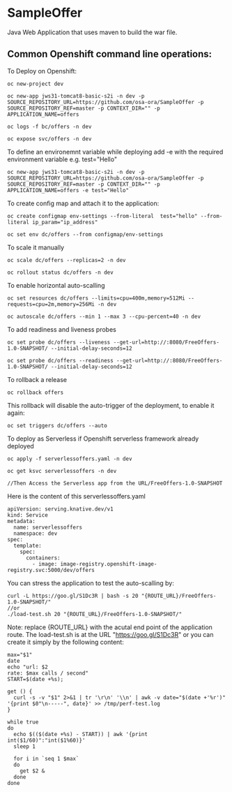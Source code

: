# SampleOffer
Java Web Application that uses maven to build the war file.

## Common Openshift command line operations:

To Deploy on Openshift:
```
oc new-project dev

oc new-app jws31-tomcat8-basic-s2i -n dev -p SOURCE_REPOSITORY_URL=https://github.com/osa-ora/SampleOffer -p SOURCE_REPOSITORY_REF=master -p CONTEXT_DIR="" -p APPLICATION_NAME=offers

oc logs -f bc/offers -n dev

oc expose svc/offers -n dev
```

To define an environemnt variable while deploying add -e with the required environment variable e.g. test="Hello"
```
oc new-app jws31-tomcat8-basic-s2i -n dev -p SOURCE_REPOSITORY_URL=https://github.com/osa-ora/SampleOffer -p SOURCE_REPOSITORY_REF=master -p CONTEXT_DIR="" -p APPLICATION_NAME=offers -e test="Hello"
```
To create config map and attach it to the application:
```
oc create configmap env-settings --from-literal  test="hello" --from-literal ip_param="ip_address"

oc set env dc/offers --from configmap/env-settings
```

To scale it manually
```
oc scale dc/offers --replicas=2 -n dev

oc rollout status dc/offers -n dev
```

To enable horizontal auto-scalling
```
oc set resources dc/offers --limits=cpu=400m,memory=512Mi --requests=cpu=2m,memory=256Mi -n dev

oc autoscale dc/offers --min 1 --max 3 --cpu-percent=40 -n dev
```

To add readiness and liveness probes
```
oc set probe dc/offers --liveness --get-url=http://:8080/FreeOffers-1.0-SNAPSHOT/ --initial-delay-seconds=12

oc set probe dc/offers --readiness --get-url=http://:8080/FreeOffers-1.0-SNAPSHOT/ --initial-delay-seconds=12 
```
To rollback a release
```
oc rollback offers
```

This rollback will disable the auto-trigger of the deployment, to enable it again:
```
oc set triggers dc/offers --auto
```

To deploy as Serverless if Openshift serverless framework already deployed
```
oc apply -f serverlessoffers.yaml -n dev

oc get ksvc serverlessoffers -n dev

//Then Access the Serverless app from the URL/FreeOffers-1.0-SNAPSHOT
```

Here is the content of this serverlessoffers.yaml
```
apiVersion: serving.knative.dev/v1
kind: Service
metadata:
  name: serverlessoffers
  namespace: dev
spec:
  template:
    spec:
      containers:
        - image: image-registry.openshift-image-registry.svc:5000/dev/offers
```
You can stress the application to test the auto-scalling by:

```
curl -L https://goo.gl/S1Dc3R | bash -s 20 "{ROUTE_URL}/FreeOffers-1.0-SNAPSHOT/"
//or
./load-test.sh 20 "{ROUTE_URL}/FreeOffers-1.0-SNAPSHOT/"
```
Note: replace {ROUTE_URL} with the acutal end point of the application route. 
The load-test.sh is at the URL "https://goo.gl/S1Dc3R" or you can create it simply by the following content:
```
max="$1"
date
echo "url: $2
rate: $max calls / second"
START=$(date +%s);

get () {
  curl -s -v "$1" 2>&1 | tr '\r\n' '\\n' | awk -v date="$(date +'%r')" '{print $0"\n-----", date}' >> /tmp/perf-test.log
}

while true
do
  echo $(($(date +%s) - START)) | awk '{print int($1/60)":"int($1%60)}'
  sleep 1

  for i in `seq 1 $max`
  do
    get $2 &
  done
done
```

